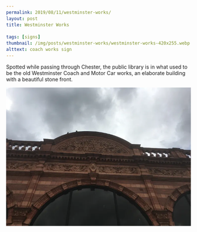 ```yaml
---
permalink: 2019/08/11/westminster-works/
layout: post
title: Westminster Works

tags: [signs]
thumbnail: /img/posts/westminster-works/westminster-works-420x255.webp
alttext: coach works sign
---
```


Spotted while passing through Chester, the public library is in what used to be the old
Westminster Coach and Motor Car works, an elaborate building with a beautiful stone front.

![westminster works](/img/posts/westminster-works/westminster-works.webp)
